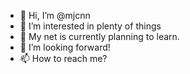 - 👋 Hi, I’m @mjcnn
- 👀 I’m interested in plenty of things
- 🌱 My net is currently planning to learn.
- 💞️ I’m looking forward!
- 📫 How to reach me?

<!---
mjcnn/mjcnn is a ✨ special ✨ repository because its `README.md` (this file) appears on your GitHub profile.
You can click the Preview link to take a look at your changes.
--->
